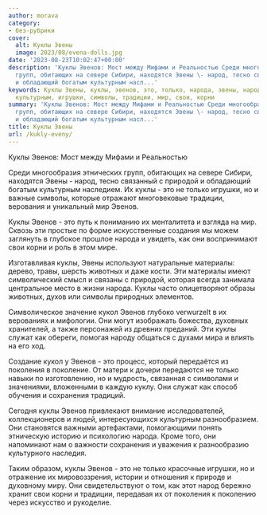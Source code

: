 ```yaml
---
author: morava
category:
- без-рубрики
cover:
  alt: Куклы Эвены
  image: 2023/08/evena-dolls.jpg
date: '2023-08-23T10:02:47+00:00'
description: 'Куклы Эвенов: Мост между Мифами и Реальностью Среди многообразия этнических
  групп, обитающих на севере Сибири, находятся Эвены \- народ, тесно связанный с природой
  и обладающий богатым культурным насл...'
keywords: Куклы Эвены, куклы, эвенов, это, только, народа, эвены, народ, природой,
  культурным, игрушки, символы, традиции, мир, свои, корни
summary: 'Куклы Эвенов: Мост между Мифами и Реальностью Среди многообразия этнических
  групп, обитающих на севере Сибири, находятся Эвены \- народ, тесно связанный с природой
  и обладающий богатым культурным насл...'
title: Куклы Эвены
url: /kukly-eveny/
---
```


Куклы Эвенов: Мост между Мифами и Реальностью

Среди многообразия этнических групп, обитающих на севере Сибири, находятся Эвены \- народ, тесно связанный с природой и обладающий богатым культурным наследием. Их куклы \- это не только игрушки, но и важные символы, которые отражают многовековые традиции, верования и уникальный мир Эвенов.

Куклы Эвенов \- это путь к пониманию их менталитета и взгляда на мир. Сквозь эти простые по форме искусственные создания мы можем заглянуть в глубокое прошлое народа и увидеть, как они воспринимают свои корни и роль в этом мире.

Изготавливая куклы, Эвены используют натуральные материалы: дерево, травы, шерсть животных и даже кости. Эти материалы имеют символический смысл и связаны с природой, которая всегда занимала центральное место в жизни народа. Куклы часто олицетворяют образы животных, духов или символы природных элементов.

Символическое значение кукол Эвенов глубоко verwurzelt в их верованиях и мифологии. Они могут изображать божества, духовных хранителей, а также персонажей из древних преданий. Эти куклы служат как обереги, помогая народу общаться с духами мира и влиять на его ход.

Создание кукол у Эвенов \- это процесс, который передаётся из поколения в поколение. От матери к дочери передаются не только навыки по изготовлению, но и мудрость, связанная с символами и значениями, вложенными в каждую куклу. Они служат как способ обучения и сохранения традиций.

Сегодня куклы Эвенов привлекают внимание исследователей, коллекционеров и людей, интересующихся культурным разнообразием. Они становятся важными артефактами, помогающими понять этническую историю и психологию народа. Кроме того, они напоминают нам о важности сохранения и уважения к разнообразию культурного наследия.

Таким образом, куклы Эвенов \- это не только красочные игрушки, но и отражение их мировоззрения, истории и отношения к природе и духовному миру. Они свидетельствуют о том, как этот народ бережно хранит свои корни и традиции, передавая их от поколения к поколению через искусство и рукоделие.